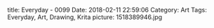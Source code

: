 title: Everyday - 0099
Date: 2018-02-11 22:59:06
Category: Art
Tags: Everyday, Art, Drawing, Krita
picture: 1518389946.jpg
